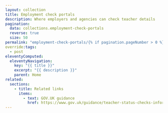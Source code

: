 ```yaml
---
layout: collection
title: Employment check portals
description: Where employers and agencies can check teacher details
pagination:
  data: collections.employment-check-portals
  reverse: true
  size: 50
permalink: "employment-check-portals/{% if pagination.pageNumber > 0 %}page/{{ pagination.pageNumber + 1 }}{% endif %}/"
override:tags:
  - post
eleventyComputed:
  eleventyNavigation:
    key: "{{ title }}"
    excerpt: "{{ description }}"
    parent: Home
related:
  sections:
    - title: Related links
      items:
        - text: GOV.UK guidance
          href: https://www.gov.uk/guidance/teacher-status-checks-information-for-employers
---
```

